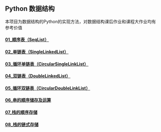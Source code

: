 ## Python 数据结构

本项目为数据结构的Python的实现方法，对数据结构课后作业和课程大作业均有参考价值

#### [01_顺序表（SeqList）](https://github.com/sunxingyui5/Python-Data-Structure/blob/main/01_%E9%A1%BA%E5%BA%8F%E8%A1%A8.py) 
#### [02_单链表（SingleLinkedList）](https://github.com/sunxingyui5/Python-Data-Structure/blob/main/02_%E5%8D%95%E9%93%BE%E8%A1%A8.py)
#### [03_循环单链表（CircularSingleLinkList）](https://github.com/sunxingyui5/Python-Data-Structure/blob/main/03_%E5%BE%AA%E7%8E%AF%E5%8D%95%E9%93%BE%E8%A1%A8.py)
#### [04_双链表（DoubleLinkedList）](https://github.com/sunxingyui5/Python-Data-Structure/blob/main/04_%E5%8F%8C%E9%93%BE%E8%A1%A8.py)
#### [05_循环双链表（CircularDoubleLinkList）](https://github.com/sunxingyui5/Python-Data-Structure/blob/main/05_%E5%BE%AA%E7%8E%AF%E5%8F%8C%E9%93%BE%E8%A1%A8.py)
#### [06_串的顺序储存及运算](https://github.com/sunxingyui5/Python-Data-Structure/blob/main/06_%E4%B8%B2%E7%9A%84%E9%A1%BA%E5%BA%8F%E5%82%A8%E5%AD%98%E5%8F%8A%E8%BF%90%E7%AE%97.py)
#### [07_栈的顺序存储](https://github.com/sunxingyui5/Python-Data-Structure/blob/main/07_%E6%A0%88%E7%9A%84%E9%A1%BA%E5%BA%8F%E5%AD%98%E5%82%A8.py)
#### [08_栈的链式存储](https://github.com/sunxingyui5/Python-Data-Structure/blob/main/08_%E6%A0%88%E7%9A%84%E9%93%BE%E5%BC%8F%E5%AD%98%E5%82%A8.py)
